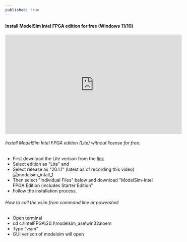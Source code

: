 ```yaml
---
published: true
---
```

#### Install ModelSim Intel FPGA edition for free (Windows 11/10)
<iframe width="560" height="315" src="https://www.youtube.com/embed/drvAa9gzD2E" title="YouTube video player" frameborder="0" allow="accelerometer; autoplay; clipboard-write; encrypted-media; gyroscope; picture-in-picture" allowfullscreen></iframe>

###### Install ModelSim Intel FPGA edition (Lite) without license for free.
 - First download the Lite verison from the [link](http://gestyy.com/epSGsV)
 - Select edition as "Lite" and
 - Select release as "20.1.1" (latest as of recording this video)
 ![modelsim_intall_1]({{site.baseurl}}/images/modelsim_install_1.png)
 - Then select "Individual Files" below and download "ModelSim-Intel FPGA Edition (includes Starter Edition"
 - Follow the installation process.
 
###### How to call the vsim from command line or powershell
 - Open terminal
 - cd c:\intelFPGA\20.1\modelsim_ase\win32aloem
 - Type "vsim"
 - GUI verison of modelsim will open
